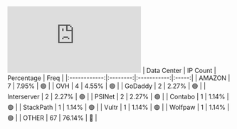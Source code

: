 ![Diagramm](https://github.com/obajay/StateSync-snapshots/blob/main/Projects/Aura/1/README.md)
| Data Center | IP Count | Percentage | Freq |
|:------------:|:--------:|:-----------:|:-----:|
| AMAZON | 7 | 7.95% | 🟢 |
| OVH | 4 | 4.55% | 🟢 |
| GoDaddy | 2 | 2.27% | 🟢 |
| Interserver | 2 | 2.27% | 🟢 |
| PSINet | 2 | 2.27% | 🟢 |
| Contabo | 1 | 1.14% | 🟢 |
| StackPath | 1 | 1.14% | 🟢 |
| Vultr | 1 | 1.14% | 🟢 |
| Wolfpaw | 1 | 1.14% | 🟢 |
| OTHER | 67 | 76.14% | 🔴 |